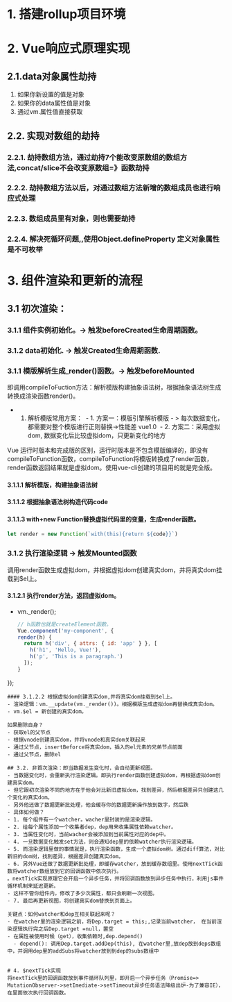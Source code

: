 # 1. 搭建rollup项目环境

# 2. Vue响应式原理实现
## 2.1.data对象属性劫持
   1. 如果你新设置的值是对象
   2. 如果你的data属性值是对象
   3. 通过vm.属性值直接获取
## 2.2. 实现对数组的劫持

### 2.2.1. 劫持数组方法，通过劫持7个能改变原数组的数组方法,concat/slice不会改变原数组=》函数劫持
### 2.2.2. 劫持数组方法以后，对通过数组方法新增的数组成员也进行响应式处理
### 2.2.3. 数组成员里有对象，则也需要劫持
### 2.2.4. 解决死循环问题,,使用Object.defineProperty 定义对象属性是不可枚举
# 3. 组件渲染和更新的流程
## 3.1 初次渲染：
### 3.1.1 组件实例初始化。-> 触发beforeCreated生命周期函数。
### 3.1.2 data初始化. -> 触发Created生命周期函数.
### 3.1.1 模版解析生成_render()函数。-> 触发beforeMounted
即调用compileToFuction方法：解析模版构建抽象语法树，根据抽象语法树生成转换成渲染函数render()。
- 1. 解析模版常用方案：
​	- 1. 方案一：模版引擎解析模版 - > 每次数据变化，都需要对整个模版进行正则替换->性能差 vue1.0
​	- 2. 方案二：采用虚拟dom, 数据变化后比较虚拟dom，只更新变化的地方

 Vue 运行时版本和完成版的区别，运行时版本是不包含模版编译的，即没有compileToFunction函数，compileToFunction将模版转换成了render函数，render函数返回结果就是虚拟dom。使用vue-cli创建的项目用的就是完全版。
#### 3.1.1.1 解析模版，构建抽象语法树
#### 3.1.1.2 根据抽象语法树构造代码code
#### 3.1.1.3 with+new Function替换虚拟代码里的变量，生成render函数。
```js
let render = new Function(`with(this){return ${code}}`)
```
### 3.1.2 执行渲染逻辑 -> 触发Mounted函数
调用render函数生成虚拟dom，并根据虚拟dom创建真实dom，并将真实dom挂载到$el上。
#### 3.1.2.1 执行render方法，返回虚拟dom。
- vm._render();
  ```js
  // h函数也就是createElement函数。
  Vue.component('my-component', {
  render(h) {
    return h('div', { attrs: { id: 'app' } }, [
      h('h1', 'Hello, Vue!'),
      h('p', 'This is a paragraph.')
    ]);
  }
});
```
#### 3.1.2.2 根据虚拟dom创建真实dom,并将真实dom挂载到$el上。
- 渲染逻辑：vm.__update(vm._render())。根据模版生成虚拟dom再替换成真实dom。
- vm.$el = 新创建的真实dom。

如果删除自身？
- 获取el的父节点
- 根据vnode创建真实dom，并将vnode和真实dom关联起来
- 通过父节点，insertBeforce将真实dom，插入的el元素的兄弟节点前面
- 通过父节点，删除el

## 3.2. 非首次渲染：即当数据发生变化时，会自动更新视图。
- 当数据变化时，会重新执行渲染逻辑。即执行render函数创建虚拟dom，再根据虚拟dom创建真实dom。
- 但它跟初次渲染不同的地方在于他会对比新旧虚拟dom，找到差异，然后根据差异只创建这几个变化的真实dom。
- 另外他还做了数据更新批处理，他会缓存你的数据更新操作放到数字，然后跌
- 具体如何做？
- 1. 每个组件有一个watcher。wacher里封装的是渲染逻辑。
- 2. 给每个属性添加一个收集者dep，dep用来收集属性依赖watcher。
- 3. 当属性变化时，当前wacher会被添加到当前属性对应的dep中。
- 4. 一旦数据变化触发set方法，则会通知dep里的依赖watcher执行渲染逻辑。
- 5. 而渲染逻辑里做的事情就是，执行渲染函数，生成一个虚拟dom树。通过diff算法，对比新旧的dom树，找到差异，根据差异创建真实dom。
- 6. 另外Vue还做了数据更新批处理，即缓存watcher，放到缓存数组里。使用nextTick函数将watcher数组放到它的回调函数中依次执行。
。nextTick实现原理它会开启一个异步任务，并将回调函数放到异步任务中执行，利用js事件循环机制来延迟更新。
- 这样不管你组件内，修改了多少次属性，都只会刷新一次视图。
- 7. 最后再更新视图，将创建真实dom替换到页面上。

关键点：如何watcher和dep互相关联起来呢？
- 在watcher里的渲染逻辑之前，将Dep.target = this;,记录当前watcher， 在当前渲染逻辑执行完之后Dep.target =null，置空
- 在属性被使用时候（get），收集依赖时,dep.depend()
  - depend(): 调用Dep.target.addDep(this), 在watcher里,放dep放到deps数组中，并调用dep里的addSubs将watcher放到到dep的subs数组中


# 4. $nextTick实现
将nextTick里的回调函数放到事件循环队列里，即开启一个异步任务（Promise=> MutationObserver->setImediate->setTimeout异步任务语法降级出炉-为了兼容IE），在里面依次执行回调函数。

